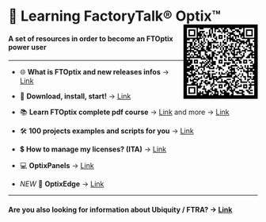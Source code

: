 # 📘 Learning FactoryTalk® Optix™ <img src="./images/LearnOptix.png" alt="LearnOptix" width="150" height="150" align="right">

#### A set of resources in order to become an FTOptix power user

---

- 🌐 **What is FTOptix and new releases infos** → [Link](./chapters/FTOptix_overview.md)

- 🚀 **Download, install, start!** → [Link](./chapters/Download_install_start.md)

- 📚 **Learn FTOptix complete pdf course** →  [Link](https://github.com/massimovar/LearningFTOptix/blob/main/pdf/FTOptix_Technical_training.pdf) and more → [Link](./chapters/Learning_material.md)

- 🛠️ **100 projects examples and scripts for you** → [Link](./chapters/Examples.md)

- 💲 **How to manage my licenses? (ITA)** → [Link](https://www.youtube.com/watch?v=BVXPn04wZ8M&ab_channel=ASEMS.r.l.)

- 💻 **OptixPanels** → [Link](./chapters/OptixPanels_and_co.md)

- _NEW_ 🎉 **OptixEdge** → [Link](./chapters/OptixEdge.md)

---

#### Are you also looking for information about Ubiquity / FTRA? -> [Link](https://github.com/massimovar/LearningUbiquityX/)
